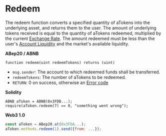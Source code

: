 # Redeem

The redeem function converts a specified quantity of aTokens into the underlying asset, and returns them to the user. The amount of underlying tokens received is equal to the quantity of aTokens redeemed, multiplied by the current [Exchange Rate](exchange-rate.md). The amount redeemed must be less than the user's [Account Liquidity](../comptroller/get-account-liquidity.md) and the market's available liquidity.

**ABep20 / ABNB**

```text
function redeem(uint redeemTokens) returns (uint)
```

* `msg.sender`: The account to which redeemed funds shall be transferred.
* `redeemTokens`: The number of aTokens to be redeemed.
* `RETURN`: 0 on success, otherwise an [Error code](error-codes.md)

**Solidity**

```text
ABNB aToken = ABNB(0x3FDB...);
require(aToken.redeem(7) == 0, "something went wrong");
```

**Web3 1.0**

```javascript
const aToken = ABep20.at(0x3FDA...);
aToken.methods.redeem(1).send({from: ...});
```

